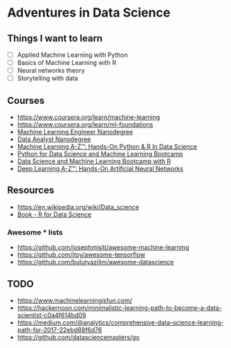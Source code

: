 # Adventures in Data Science

## Things I want to learn

- [ ] Applied Machine Learning with Python
- [ ] Basics of Machine Learning with R
- [ ] Neural networks theory
- [ ] Storytelling with data

## Courses

- https://www.coursera.org/learn/machine-learning
- https://www.coursera.org/learn/ml-foundations
- [Machine Learning Engineer Nanodegree](https://www.udacity.com/course/machine-learning-engineer-nanodegree--nd009)
- [Data Analyst Nanodegree](https://www.udacity.com/course/data-analyst-nanodegree--nd002)
- [Machine Learning A-Z™: Hands-On Python & R In Data Science](https://www.udemy.com/machinelearning/)
- [Python for Data Science and Machine Learning Bootcamp](https://www.udemy.com/python-for-data-science-and-machine-learning-bootcamp/)
- [Data Science and Machine Learning Bootcamp with R](https://www.udemy.com/data-science-and-machine-learning-bootcamp-with-r/)
- [Deep Learning A-Z™: Hands-On Artificial Neural Networks](https://www.udemy.com/deeplearning/)

## Resources

- https://en.wikipedia.org/wiki/Data_science
- [Book - R for Data Science](http://r4ds.had.co.nz/)

### Awesome * lists

- https://github.com/josephmisiti/awesome-machine-learning
- https://github.com/jtoy/awesome-tensorflow
- https://github.com/bulutyazilim/awesome-datascience

## TODO

- https://www.machinelearningisfun.com/
- https://hackernoon.com/minimalistic-learning-path-to-become-a-data-scientist-c0a4f614bd09
- https://medium.com/@analytics/comprehensive-data-science-learning-path-for-2017-22ebd88f6d76
- https://github.com/datasciencemasters/go
